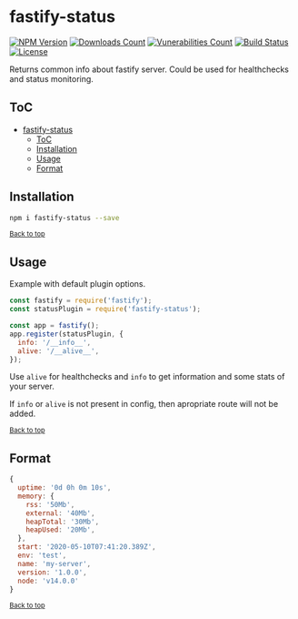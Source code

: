 # fastify-status

[![NPM Version](https://img.shields.io/npm/v/fastify-status.svg)](https://www.npmjs.com/package/fastify-status)
[![Downloads Count](https://img.shields.io/npm/dm/fastify-status.svg)](https://www.npmjs.com/package/fastify-status)
[![Vunerabilities Count](https://snyk.io/test/npm/fastify-status/badge.svg)](https://www.npmjs.com/package/fastify-status)
[![Build Status](https://gitlab.com/m03geek/fastify-status/badges/master/pipeline.svg)](https://gitlab.com/m03geek/fastify-status/commits/master)
[![License](https://img.shields.io/npm/l/fastify-status.svg)](https://gitlab.com/m03geek/fastify-status/blob/master/LICENSE)

Returns common info about fastify server. Could be used for healthchecks and status monitoring.

## ToC

- [fastify-status](#fastify-status)
  - [ToC](#toc)
  - [Installation](#installation)
  - [Usage](#usage)
  - [Format](#format)

## Installation

```sh
npm i fastify-status --save
```

<sub>[Back to top](#toc)</sub>

## Usage

Example with default plugin options.

```js
const fastify = require('fastify');
const statusPlugin = require('fastify-status');

const app = fastify();
app.register(statusPlugin, {
  info: '/__info__',
  alive: '/__alive__',
});
```

Use `alive` for healthchecks and `info` to get information and some stats of your server.

If `info` or `alive` is not present in config, then apropriate route will not be added.

<sub>[Back to top](#toc)</sub>

## Format

```js
{
  uptime: '0d 0h 0m 10s',
  memory: {
    rss: '50Mb',
    external: '40Mb',
    heapTotal: '30Mb',
    heapUsed: '20Mb',
  },
  start: '2020-05-10T07:41:20.389Z',
  env: 'test',
  name: 'my-server',
  version: '1.0.0',
  node: 'v14.0.0'
}
```

<sub>[Back to top](#toc)</sub>
